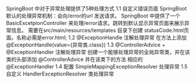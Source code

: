 SpringBoot 中对于异常处理提供了5种处理方式
    1.1 自定义错误页面
        SpringBoot 默认的处理异常机制：会向/error的url 发送请求。
            SpringBoot 中提供了一个 BasicExcetpionController 来处理/error请求。跳转到默认显示异常页面来展示异常信息。
            需要在src/main/resources/templates 目录下创建 statusCode.html页面。名称必需是error.html;
    1.2 @ExceptionHandle 注解处理异常
        在方法上添加 @ExceptionHandle(value={异常类.class})
    1.3 @ControllerAdvice + @ExceptionHandler 注解处理异常
        创建一个能够处理异常的全局异常类，并在该类的头部添加 @ControllerAdvice
        并在该类下的方法 相应的 @ExceptionHandler
    1.4 配置 SimpleMappingExceptionResolver 处理异常
    1.5 自定义 HandlerExceptionResolver 类处理异常
    